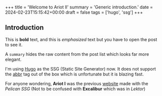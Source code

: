 +++
title = 'Welcome to Ariot II'
summary = 'Generic introduction.'
date = 2024-02-23T15:15:42+00:00
draft = false
tags = ['hugo', 'ssg']
+++
## Introduction

This is **bold** text, and this is *emphasized* text but you have to open the post to see it.

A `summary` hides the raw content from the post list which looks far more elegant.

I'm using [Hugo](https://gohugo.io) as the SSG (Static Site Generator) now. It does not support the [abbr](https://developer.mozilla.org/en-US/docs/Web/HTML/Element/abbr) tag out of the  box which is unfortunate but it is blazing fast.

For anyone wondering, **Ariot I** was the previous [website](https://vimino.gitlab.io/) made with the *Pelican SSG* (Not to be confused with **Excalibur** which was in *Lektor*)
